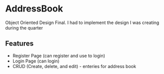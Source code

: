 # AddressBook
Object Oriented Design Final. I had to implement the design I was creating during the quarter

## Features
- Register Page (can register and use to login)
- Login Page (can login)
- CRUD (Create, delete, and edit) - enteries for address book

